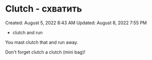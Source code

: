 # Clutch  - схватить

Created: August 5, 2022 8:43 AM
Updated: August 8, 2022 7:55 PM

- clutch and run

You mast clutch that and run away.

Don't forget clutch a clutch (mini bag)!